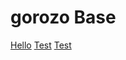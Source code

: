 # gorozo Base

[Hello](navigationsPage/Hello/Hello.md)
[Test](test.md)
[Test](test.md)


<!-- [gimmick:Disqus](gorozobase) -->
